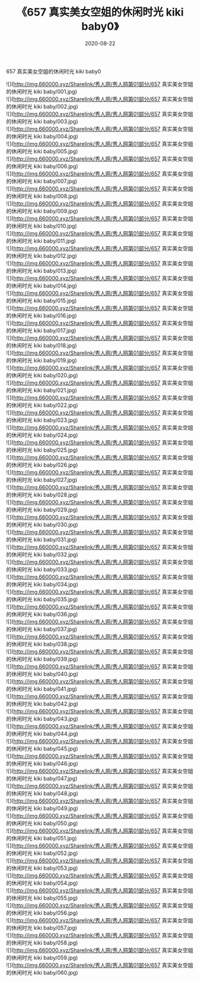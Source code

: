 ﻿---
layout: post
title:  《657 真实美女空姐的休闲时光 kiki baby0》
date:   2020-08-22
img: http://img.660000.xyz/Sharelink/秀人网/秀人网第01部分/657 真实美女空姐的休闲时光 kiki baby0/000.jpg
categories: [美女, 清纯, 唯美]
---

657 真实美女空姐的休闲时光 kiki baby0

  ![](http://img.660000.xyz/Sharelink/秀人网/秀人网第01部分/657 真实美女空姐的休闲时光 kiki baby/001.jpg) <br> ![](http://img.660000.xyz/Sharelink/秀人网/秀人网第01部分/657 真实美女空姐的休闲时光 kiki baby/002.jpg) <br> ![](http://img.660000.xyz/Sharelink/秀人网/秀人网第01部分/657 真实美女空姐的休闲时光 kiki baby/003.jpg) <br> ![](http://img.660000.xyz/Sharelink/秀人网/秀人网第01部分/657 真实美女空姐的休闲时光 kiki baby/004.jpg) <br> ![](http://img.660000.xyz/Sharelink/秀人网/秀人网第01部分/657 真实美女空姐的休闲时光 kiki baby/005.jpg) <br> ![](http://img.660000.xyz/Sharelink/秀人网/秀人网第01部分/657 真实美女空姐的休闲时光 kiki baby/006.jpg) <br> ![](http://img.660000.xyz/Sharelink/秀人网/秀人网第01部分/657 真实美女空姐的休闲时光 kiki baby/007.jpg) <br> ![](http://img.660000.xyz/Sharelink/秀人网/秀人网第01部分/657 真实美女空姐的休闲时光 kiki baby/008.jpg) <br> ![](http://img.660000.xyz/Sharelink/秀人网/秀人网第01部分/657 真实美女空姐的休闲时光 kiki baby/009.jpg) <br> ![](http://img.660000.xyz/Sharelink/秀人网/秀人网第01部分/657 真实美女空姐的休闲时光 kiki baby/010.jpg) <br> ![](http://img.660000.xyz/Sharelink/秀人网/秀人网第01部分/657 真实美女空姐的休闲时光 kiki baby/011.jpg) <br> ![](http://img.660000.xyz/Sharelink/秀人网/秀人网第01部分/657 真实美女空姐的休闲时光 kiki baby/012.jpg) <br> ![](http://img.660000.xyz/Sharelink/秀人网/秀人网第01部分/657 真实美女空姐的休闲时光 kiki baby/013.jpg) <br> ![](http://img.660000.xyz/Sharelink/秀人网/秀人网第01部分/657 真实美女空姐的休闲时光 kiki baby/014.jpg) <br> ![](http://img.660000.xyz/Sharelink/秀人网/秀人网第01部分/657 真实美女空姐的休闲时光 kiki baby/015.jpg) <br> ![](http://img.660000.xyz/Sharelink/秀人网/秀人网第01部分/657 真实美女空姐的休闲时光 kiki baby/016.jpg) <br> ![](http://img.660000.xyz/Sharelink/秀人网/秀人网第01部分/657 真实美女空姐的休闲时光 kiki baby/017.jpg) <br> ![](http://img.660000.xyz/Sharelink/秀人网/秀人网第01部分/657 真实美女空姐的休闲时光 kiki baby/018.jpg) <br> ![](http://img.660000.xyz/Sharelink/秀人网/秀人网第01部分/657 真实美女空姐的休闲时光 kiki baby/019.jpg) <br> ![](http://img.660000.xyz/Sharelink/秀人网/秀人网第01部分/657 真实美女空姐的休闲时光 kiki baby/020.jpg) <br> ![](http://img.660000.xyz/Sharelink/秀人网/秀人网第01部分/657 真实美女空姐的休闲时光 kiki baby/021.jpg) <br> ![](http://img.660000.xyz/Sharelink/秀人网/秀人网第01部分/657 真实美女空姐的休闲时光 kiki baby/022.jpg) <br> ![](http://img.660000.xyz/Sharelink/秀人网/秀人网第01部分/657 真实美女空姐的休闲时光 kiki baby/023.jpg) <br> ![](http://img.660000.xyz/Sharelink/秀人网/秀人网第01部分/657 真实美女空姐的休闲时光 kiki baby/024.jpg) <br> ![](http://img.660000.xyz/Sharelink/秀人网/秀人网第01部分/657 真实美女空姐的休闲时光 kiki baby/025.jpg) <br> ![](http://img.660000.xyz/Sharelink/秀人网/秀人网第01部分/657 真实美女空姐的休闲时光 kiki baby/026.jpg) <br> ![](http://img.660000.xyz/Sharelink/秀人网/秀人网第01部分/657 真实美女空姐的休闲时光 kiki baby/027.jpg) <br> ![](http://img.660000.xyz/Sharelink/秀人网/秀人网第01部分/657 真实美女空姐的休闲时光 kiki baby/028.jpg) <br> ![](http://img.660000.xyz/Sharelink/秀人网/秀人网第01部分/657 真实美女空姐的休闲时光 kiki baby/029.jpg) <br> ![](http://img.660000.xyz/Sharelink/秀人网/秀人网第01部分/657 真实美女空姐的休闲时光 kiki baby/030.jpg) <br> ![](http://img.660000.xyz/Sharelink/秀人网/秀人网第01部分/657 真实美女空姐的休闲时光 kiki baby/031.jpg) <br> ![](http://img.660000.xyz/Sharelink/秀人网/秀人网第01部分/657 真实美女空姐的休闲时光 kiki baby/032.jpg) <br> ![](http://img.660000.xyz/Sharelink/秀人网/秀人网第01部分/657 真实美女空姐的休闲时光 kiki baby/033.jpg) <br> ![](http://img.660000.xyz/Sharelink/秀人网/秀人网第01部分/657 真实美女空姐的休闲时光 kiki baby/034.jpg) <br> ![](http://img.660000.xyz/Sharelink/秀人网/秀人网第01部分/657 真实美女空姐的休闲时光 kiki baby/035.jpg) <br> ![](http://img.660000.xyz/Sharelink/秀人网/秀人网第01部分/657 真实美女空姐的休闲时光 kiki baby/036.jpg) <br> ![](http://img.660000.xyz/Sharelink/秀人网/秀人网第01部分/657 真实美女空姐的休闲时光 kiki baby/037.jpg) <br> ![](http://img.660000.xyz/Sharelink/秀人网/秀人网第01部分/657 真实美女空姐的休闲时光 kiki baby/038.jpg) <br> ![](http://img.660000.xyz/Sharelink/秀人网/秀人网第01部分/657 真实美女空姐的休闲时光 kiki baby/039.jpg) <br> ![](http://img.660000.xyz/Sharelink/秀人网/秀人网第01部分/657 真实美女空姐的休闲时光 kiki baby/040.jpg) <br> ![](http://img.660000.xyz/Sharelink/秀人网/秀人网第01部分/657 真实美女空姐的休闲时光 kiki baby/041.jpg) <br> ![](http://img.660000.xyz/Sharelink/秀人网/秀人网第01部分/657 真实美女空姐的休闲时光 kiki baby/042.jpg) <br> ![](http://img.660000.xyz/Sharelink/秀人网/秀人网第01部分/657 真实美女空姐的休闲时光 kiki baby/043.jpg) <br> ![](http://img.660000.xyz/Sharelink/秀人网/秀人网第01部分/657 真实美女空姐的休闲时光 kiki baby/044.jpg) <br> ![](http://img.660000.xyz/Sharelink/秀人网/秀人网第01部分/657 真实美女空姐的休闲时光 kiki baby/045.jpg) <br> ![](http://img.660000.xyz/Sharelink/秀人网/秀人网第01部分/657 真实美女空姐的休闲时光 kiki baby/046.jpg) <br> ![](http://img.660000.xyz/Sharelink/秀人网/秀人网第01部分/657 真实美女空姐的休闲时光 kiki baby/047.jpg) <br> ![](http://img.660000.xyz/Sharelink/秀人网/秀人网第01部分/657 真实美女空姐的休闲时光 kiki baby/048.jpg) <br> ![](http://img.660000.xyz/Sharelink/秀人网/秀人网第01部分/657 真实美女空姐的休闲时光 kiki baby/049.jpg) <br> ![](http://img.660000.xyz/Sharelink/秀人网/秀人网第01部分/657 真实美女空姐的休闲时光 kiki baby/050.jpg) <br> ![](http://img.660000.xyz/Sharelink/秀人网/秀人网第01部分/657 真实美女空姐的休闲时光 kiki baby/051.jpg) <br> ![](http://img.660000.xyz/Sharelink/秀人网/秀人网第01部分/657 真实美女空姐的休闲时光 kiki baby/052.jpg) <br> ![](http://img.660000.xyz/Sharelink/秀人网/秀人网第01部分/657 真实美女空姐的休闲时光 kiki baby/053.jpg) <br> ![](http://img.660000.xyz/Sharelink/秀人网/秀人网第01部分/657 真实美女空姐的休闲时光 kiki baby/054.jpg) <br> ![](http://img.660000.xyz/Sharelink/秀人网/秀人网第01部分/657 真实美女空姐的休闲时光 kiki baby/055.jpg) <br> ![](http://img.660000.xyz/Sharelink/秀人网/秀人网第01部分/657 真实美女空姐的休闲时光 kiki baby/056.jpg) <br> ![](http://img.660000.xyz/Sharelink/秀人网/秀人网第01部分/657 真实美女空姐的休闲时光 kiki baby/057.jpg) <br> ![](http://img.660000.xyz/Sharelink/秀人网/秀人网第01部分/657 真实美女空姐的休闲时光 kiki baby/058.jpg) <br> ![](http://img.660000.xyz/Sharelink/秀人网/秀人网第01部分/657 真实美女空姐的休闲时光 kiki baby/059.jpg) <br> ![](http://img.660000.xyz/Sharelink/秀人网/秀人网第01部分/657 真实美女空姐的休闲时光 kiki baby/060.jpg) <br>